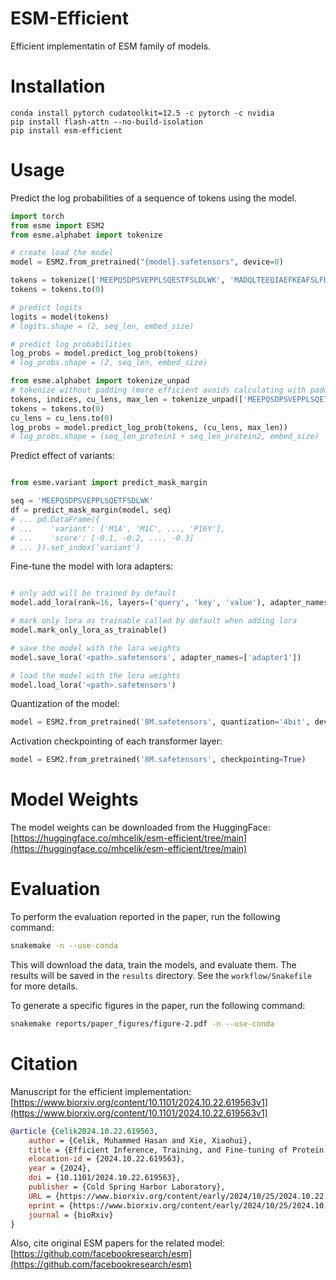 # ESM-Efficient 

Efficient implementatin of ESM family of models.

# Installation

```
conda install pytorch cudatoolkit=12.5 -c pytorch -c nvidia
pip install flash-attn --no-build-isolation
pip install esm-efficient
```

# Usage

Predict the log probabilities of a sequence of tokens using the model. 

```python
import torch
from esme import ESM2
from esme.alphabet import tokenize

# create load the model
model = ESM2.from_pretrained("{model}.safetensors", device=0)

tokens = tokenize(['MEEPQSDPSVEPPLSQESTFSLDLWK', 'MADQLTEEQIAEFKEAFSLFDKDG'])
tokens = tokens.to(0)

# predict logits
logits = model(tokens)
# logits.shape = (2, seq_len, embed_size)

# predict log probabilities
log_probs = model.predict_log_prob(tokens)
# log_probs.shape = (2, seq_len, embed_size)

from esme.alphabet import tokenize_unpad
# tokenize without padding (more efficient avoids calculating with padding)
tokens, indices, cu_lens, max_len = tokenize_unpad(['MEEPQSDPSVEPPLSQETFSDLWK', 'MADQLTEEQIAEFKEAFSLFDKDG'])
tokens = tokens.to(0)
cu_lens = cu_lens.to(0)
log_probs = model.predict_log_prob(tokens, (cu_lens, max_len))
# log_probs.shape = (seq_len_protein1 + seq_len_protein2, embed_size)
```

Predict effect of variants:
```python

from esme.variant import predict_mask_margin

seq = 'MEEPQSDPSVEPPLSQETFSDLWK'
df = predict_mask_margin(model, seq)
# ... pd.DataFrame({
# ...    'variant': ['M1A', 'M1C', ..., 'P16Y'],
# ...    'score': [-0.1, -0.2, ..., -0.3]
# ... }).set_index('variant')
```

Fine-tune the model with lora adapters:
```python

# only add will be trained by default
model.add_lora(rank=16, layers=('query', 'key', 'value'), adapter_names=['adapter1', 'adapter2'])

# mark only lora as trainable called by default when adding lora
model.mark_only_lora_as_trainable()

# save the model with the lora weights
model.save_lora('<path>.safetensors', adapter_names=['adapter1'])

# load the model with the lora weights
model.load_lora('<path>.safetensors')
```

Quantization of the model:
```python
model = ESM2.from_pretrained('8M.safetensors', quantization='4bit', device=0)
```

Activation checkpointing of each transformer layer:
```python
model = ESM2.from_pretrained('8M.safetensors', checkpointing=True)
```

# Model Weights

The model weights can be downloaded from the HuggingFace: [https://huggingface.co/mhcelik/esm-efficient/tree/main](https://huggingface.co/mhcelik/esm-efficient/tree/main)

# Evaluation 

To perform the evaluation reported in the paper, run the following command:

```bash
snakemake -n --use-conda
```

This will download the data, train the models, and evaluate them. The results will be saved in the `results` directory.
See the `workflow/Snakefile` for more details.

To generate a specific figures in the paper, run the following command:
```bash
snakemake reports/paper_figures/figure-2.pdf -n --use-conda 
```


# Citation
Manuscript for the efficient implementation: [https://www.biorxiv.org/content/10.1101/2024.10.22.619563v1](https://www.biorxiv.org/content/10.1101/2024.10.22.619563v1)
```bib
@article {Celik2024.10.22.619563,
    author = {Celik, Muhammed Hasan and Xie, Xiaohui},
    title = {Efficient Inference, Training, and Fine-tuning of Protein Language Models},
    elocation-id = {2024.10.22.619563},
    year = {2024},
    doi = {10.1101/2024.10.22.619563},
    publisher = {Cold Spring Harbor Laboratory},
    URL = {https://www.biorxiv.org/content/early/2024/10/25/2024.10.22.619563},
    eprint = {https://www.biorxiv.org/content/early/2024/10/25/2024.10.22.619563.full.pdf},
    journal = {bioRxiv}
}
```
Also, cite original ESM papers for the related model: [https://github.com/facebookresearch/esm](https://github.com/facebookresearch/esm)
